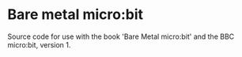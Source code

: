 # Bare metal micro:bit
Source code for use with the book 'Bare Metal micro:bit'
and the BBC micro:bit, version 1.
